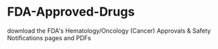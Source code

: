 # FDA-Approved-Drugs
download the FDA's Hematology/Oncology (Cancer) Approvals &amp; Safety Notifications pages and PDFs
